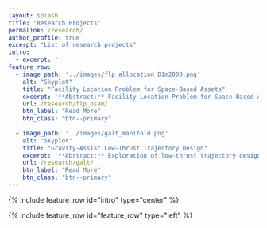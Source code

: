 ```yaml
---
layout: splash
title: "Research Projects"
permalink: /research/
author_profile: true
excerpt: "List of research projects"
intro: 
  - excerpt: ''
feature_row:
  - image_path: '../images/flp_allocation_D1m2000.png'
    alt: "Skyplot"
    title: "Facility Location Problem for Space-Based Assets"
    excerpt: '**Abstract:** Facility Location Problem for Space-Based Assets. '
    url: /research/flp_osam/
    btn_label: "Read More"
    btn_class: "btn--primary"
    
  - image_path: '../images/galt_manifold.png'
    alt: "Skyplot"
    title: "Gravity-Assist Low-Thrust Trajectory Design"
    excerpt: '**Abstract:** Exploration of low-thrust trajectory design via direct-transcription.'
    url: /research/galt/
    btn_label: "Read More"
    btn_class: "btn--primary"
---
```


{% include feature_row id="intro" type="center" %}

{% include feature_row id="feature_row" type="left" %}
